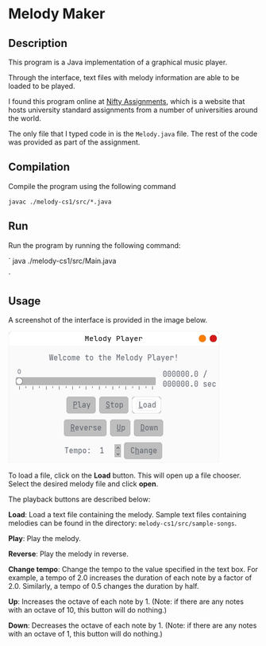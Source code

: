 # Melody Maker

## Description
This program is a Java implementation of a graphical music player.

Through the interface, text files with melody information are able to be loaded to be played.

I found this program online at [Nifty Assignments](http://nifty.stanford.edu/2015/obourn-stepp-melody-maker/), which is a website that hosts university standard assignments from a number of universities around the world.

The only file that I typed code in is the `Melody.java` file. The rest of the code was provided as part of the assignment.

## Compilation
Compile the program using the following command
```
javac ./melody-cs1/src/*.java
```
## Run
Run the program by running the following command:

`
java ./melody-cs1/src/Main.java

`
## Usage
A screenshot of the interface is provided in the image below.

![Graphical interface](/melody-cs1/assets/img/Melody_player_gui.png)

To load a file, click on the **Load** button. This will open up a file chooser. Select the desired melody file and click **open**.

The playback buttons are described below:

**Load**: Load a text file containing the melody. Sample text files containing melodies can be found in the directory: `melody-cs1/src/sample-songs`.

**Play**: Play the melody.

**Reverse**: Play the melody in reverse.

**Change tempo**: Change the tempo to the value specified in the text box. For example, a tempo of 2.0 increases the duration of each note by a factor of 2.0. Similarly, a tempo of 0.5 changes the duration by half.

**Up**: Increases the octave of each note by 1. (Note: if there are any notes with an octave of 10, this button will do nothing.)

**Down**: Decreases the octave of each note by 1. (Note: if there are any notes with an octave of 1, this button will do nothing.)
